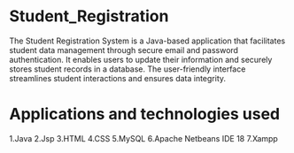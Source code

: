 # Student_Registration
The Student Registration System is a Java-based application that facilitates student data management through secure email and password authentication. It enables users to update their information and securely stores student records in a database. The user-friendly interface streamlines student interactions and ensures data integrity.
# Applications and technologies used
1.Java
2.Jsp
3.HTML
4.CSS
5.MySQL
6.Apache Netbeans IDE 18
7.Xampp
